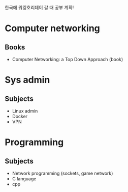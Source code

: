 <!--ts--> 
<!--te-->

한국에 워킹호리데이 갈 때 공부 계획!

# Computer networking

## Books
* Computer Networking: a Top Down Approach (book)

# Sys admin

## Subjects
* Linux admin
* Docker
* VPN

# Programming

## Subjects
* Network programming (sockets, game network)
* C language
* cpp
